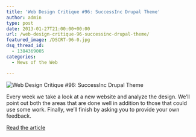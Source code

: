 ```yaml
---
title: 'Web Design Critique #96: SuccessInc Drupal Theme'
author: admin
type: post
date: 2013-01-27T21:00:00+00:00
url: /web-design-critique-96-successinc-drupal-theme/
featured_image: /DSCRT-96-0.jpg
dsq_thread_id:
  - 1384369005
categories:
  - News of the Web

---
```

<img src="https://i0.wp.com/designshack.co.uk/wp-content/uploads/DSCRT-96-0.jpg?w=700" alt="Web Design Critique #96: SuccessInc Drupal Theme" data-recalc-dims="1" />

Every week we take a look at a new website and analyze the design. We’ll point out both the areas that are done well in addition to those that could use some work. Finally, we’ll finish by asking you to provide your own feedback.

<a href="http://designshack.net/articles/critique-articles/web-design-critique-96-successinc-drupal-theme/" title="Web Design Critique #96: SuccessInc Drupal Theme" target="_blank">Read the article</a>